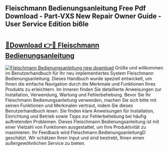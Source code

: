 ## Fleischmann Bedienungsanleitung Free Pdf Download - Part-VXS New Repair Owner Guide - User Service Edition bi6le

# <h2><a href="http://df1uop.blite.top/?on=Fleischmann+Bedienungsanleitung">🔗Download 👉🔴 Fleischmann Bedienungsanleitung</a></h2>

[![Fleischmann Bedienungsanleitung new download](https://i.imgur.com/lujVjoI.png)](http://df1uop.blite.top/?on=Fleischmann+Bedienungsanleitung)
Grüße und willkommen im Benutzerhandbuch für Ihr neu implementiertes System Fleischmann Bedienungsanleitung. Dieses Handbuch wurde speziell entwickelt, um Ihnen die einfache Navigation durch die Merkmale und Funktionen Ihres Produkts zu erleichtern. Im Inneren finden Sie detaillierte Anweisungen zur Installation, Verwendung, Wartung und Fehlerbehebung. Bevor Sie Ihr Fleischmann Bedienungsanleitung verwenden, machen Sie sich bitte mit seinen Funktionen und Merkmalen vertraut, indem Sie dieses Benutzerhandbuch lesen. Sie finden klare Anweisungen für Installation, Einrichtung und Betrieb sowie Tipps zur Fehlerbehebung bei häufig auftretenden Problemen. Dieses Fleischmann Bedienungsanleitung ist mit einer Vielzahl von Funktionen ausgestattet, um Ihre Produktivität zu maximieren. Ihr Feedback wird Fleischmann BedienungsanleitungD geschätzt. Wir schätzen Ihren Input und sind bestrebt, Ihnen einen außergewöhnlichen Service zu bieten.
